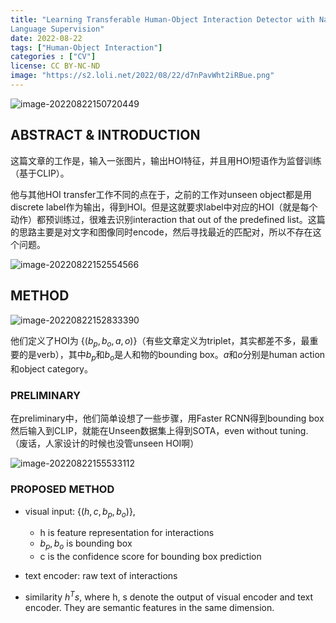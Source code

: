 ```yaml
---
title: "Learning Transferable Human-Object Interaction Detector with Natural
Language Supervision"
date: 2022-08-22
tags: ["Human-Object Interaction"]
categories : ["CV"]
license: CC BY-NC-ND
image: "https://s2.loli.net/2022/08/22/d7nPavWht2iRBue.png"
---
```


![image-20220822150720449](https://s2.loli.net/2022/08/22/gWoakEicOMpR68j.png)

## ABSTRACT & INTRODUCTION

这篇文章的工作是，输入一张图片，输出HOI特征，并且用HOI短语作为监督训练（基于CLIP）。

他与其他HOI transfer工作不同的点在于，之前的工作对unseen object都是用discrete label作为输出，得到HOI。但是这就要求label中对应的HOI（就是每个动作）都预训练过，很难去识别interaction that out of the predefined list。这篇的思路主要是对文字和图像同时encode，然后寻找最近的匹配对，所以不存在这个问题。

![image-20220822152554566](https://s2.loli.net/2022/08/22/IGi64rQnLkNBma3.png)

## METHOD

![image-20220822152833390](https://s2.loli.net/2022/08/22/d7nPavWht2iRBue.png)

他们定义了HOI为 $\{(b_p,b_o,a,o)\}$（有些文章定义为triplet，其实都差不多，最重要的是verb），其中$b_p$和$b_o$是人和物的bounding box。$a$和$o$分别是human action和object category。

### PRELIMINARY

在preliminary中，他们简单设想了一些步骤，用Faster RCNN得到bounding box然后输入到CLIP，就能在Unseen数据集上得到SOTA，even without tuning.（废话，人家设计的时候也没管unseen HOI啊）

![image-20220822155533112](https://s2.loli.net/2022/08/22/36FEm9MqlODH4wT.png)

### PROPOSED METHOD

- visual input: $\{(h,c,b_p,b_o)\}$, 
  - h is feature representation for interactions
  - $b_p,b_o$ is bounding box
  - c is the confidence score for bounding box prediction
- text encoder: raw text of interactions

- similarity $h^Ts$, where h, s denote the output of visual encoder and text encoder. They are semantic features in the same dimension.

